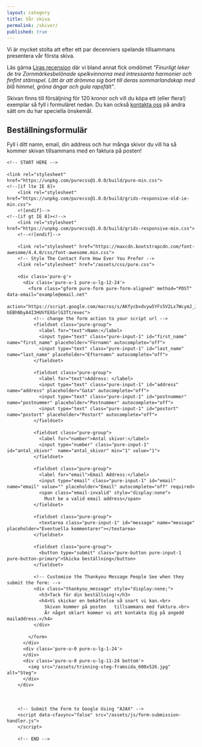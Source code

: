 ```yaml
---
layout: category
title: Vår skiva
permalink: /skivor/
published: true
---
```


Vi är mycket stolta att efter ett par decenniers spelande tillsammans presentera vår första skiva.

Läs gärna [Liras recension](http://www.lira.se/skivrecension/steg/) där vi bland annat fick omdömet _"Finurligt leker de tre Zorn­märkesbelönade spelkvinnorna med intressanta harmonier och finfint stämspel. Lätt är att drömma sig bort till deras sommarlandskap med blå himmel, gröna ängar och gula rapsfält"_.

Skivan finns till försäljning för 120 kronor och vill du köpa ett (eller flera!) exemplar så fyll i formuläret nedan. Du kan också [kontakta oss](/kontakt) på andra sätt om du har speciella önskemål.

<html lang="en">
  <head>
    <meta charset="utf-8">
    <meta name="viewport" content="width=device-width, initial-scale=1.0">
    <meta name="description" content="contact form example">
	<!-- <title>Contact Form Example</title> -->
  </head>

  <body>
	<h2 class="content-head is-center">Beställningsformulär</h2>
	<aside>
      <p>
        Fyll i ditt namn, email, din address och hur många skivor du vill ha
		så kommer skivan tillsammans med en faktura på posten!
      </p>
	</aside>

	<!-- START HERE -->

	<link rel="stylesheet" href="https://unpkg.com/purecss@1.0.0/build/pure-min.css">
	<!--[if lte IE 8]>
		<link rel="stylesheet" href="https://unpkg.com/purecss@1.0.0/build/grids-responsive-old-ie-min.css">
		<![endif]-->
	<!--[if gt IE 8]><!-->
		<link rel="stylesheet" href="https://unpkg.com/purecss@1.0.0/build/grids-responsive-min.css">
		<!--<![endif]-->

		<link rel="stylesheet" href="https://maxcdn.bootstrapcdn.com/font-awesome/4.4.0/css/font-awesome.min.css">
		<!-- Style The Contact Form How Ever You Prefer -->
		<link rel="stylesheet" href="/assets/css/pure.css">

		<div class='pure-g'>
		  <div class='pure-u-1 pure-u-lg-12-24'>
			<form class="gform pure-form pure-form-aligned" method="POST" data-email="example@email.net"
				  action="https://script.google.com/macros/s/AKfycbxdvyw5YFs5V2Lx7WcymJ_JMvC-bEBhNbyA4I3HUVfEXGrlG3Tt/exec">
			  <!-- change the form action to your script url -->
			  <fieldset class="pure-group">
				<label for="text">Namn:</label>
				<input type="text" class="pure-input-1" id="first_name" name="first_name" placeholder="Förnamn" autocomplete="off">
				<input type="text" class="pure-input-1" id="last_name" name="last_name" placeholder="Efternamn" autocomplete="off">
			  </fieldset>

			  <fieldset class="pure-group">
				<label for="text">Address: </label>
				<input type="text" class="pure-input-1" id="address" name="address" placeholder="Gata" autocomplete="off">
				<input type="text" class="pure-input-1" id="postnummer" name="postnummer" placeholder="Postnummer" autocomplete="off">
				<input type="text" class="pure-input-1" id="postort" name="postort" placeholder="Postort" autocomplete="off">
			  </fieldset>

			  <fieldset class="pure-group">
				<label for="number">Antal skivor:</label>
				<input type="number" class="pure-input-1" id="antal_skivor"  name="antal_skivor" min="1" value="1">
			  </fieldset>

			  <fieldset class="pure-group">
				<label for="email">Email Address:</label>
				<input type="email" class="pure-input-1" id="email" name="email" value="" placeholder="Email" autocomplete="off" required>
				<span class="email-invalid" style="display:none">
				  Must be a valid email address</span>
			  </fieldset>

			  <fieldset class="pure-group">
				<textarea class="pure-input-1" id="message" name="message" placeholder="Eventuella kommentarer"></textarea>
			  </fieldset>

			  <fieldset class="pure-group">
				<button type="submit" class="pure-button pure-input-1 pure-button-primary">Skicka beställning</button>
			  </fieldset>

			  <!-- Customise the Thankyou Message People See when they submit the form: -->
			  <div class="thankyou_message" style="display:none;">
				<h3>Tack för din beställning!</h3>
				<h4>Vi skickar en bekäftelse så snart vi kan.<br>
				  Skivan kommer på posten	tillsammans med faktura.<br>
				  Är något oklart kommer vi att kontakta dig på angedd mailaddress.</h4>
			  </div>

			</form>
		  </div>
		  <div class='pure-u-0 pure-u-lg-1-24'>
		  </div>
		  <div class='pure-u-0 pure-u-lg-11-24 bottom'>
			<img src="/assets/trinning-steg-framsida_600x526.jpg" alt="Steg">
		  </div>
		</div>



		<!-- Submit the Form to Google Using "AJAX" -->
		<script data-cfasync="false" src="/assets/js/form-submission-handler.js">
		</script>

		<!-- END -->

  </body>
</html>

